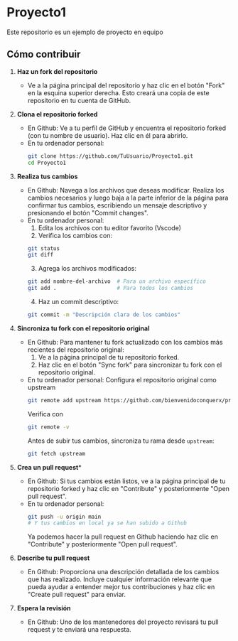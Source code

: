 # Proyecto1
Este repositorio es un ejemplo de proyecto en equipo

## Cómo contribuir

1. **Haz un fork del repositorio**
   - Ve a la página principal del repositorio y haz clic en el botón "Fork" en la esquina superior derecha. Esto creará una copia de este repositorio en tu cuenta de GitHub.

2. **Clona el repositorio forked**  
   - En Github: Ve a tu perfil de GitHub y encuentra el repositorio forked (con tu nombre de usuario). Haz clic en él para abrirlo.
   - En tu ordenador personal:
      ```bash
      git clone https://github.com/TuUsuario/Proyecto1.git
      cd Proyecto1
      ```

3. **Realiza tus cambios**  
   - En Github: Navega a los archivos que deseas modificar. Realiza los cambios necesarios y luego baja a la parte inferior de la página para confirmar tus cambios, escribiendo un mensaje descriptivo y presionando el botón "Commit changes".
   - En tu ordenador personal: 
      1. Edita los archivos con tu editor favorito (Vscode)
      2. Verifica los cambios con:  
      ```bash
      git status
      git diff
      ```
      3. Agrega los archivos modificados:  
      ```bash
      git add nombre-del-archivo  # Para un archivo específico
      git add .                   # Para todos los cambios
      ```
      4. Haz un commit descriptivo:  
      ```bash
      git commit -m "Descripción clara de los cambios"
      ```

4. **Sincroniza tu fork con el repositorio original**  
   - En Github: Para mantener tu fork actualizado con los cambios más recientes del repositorio original:
      1. Ve a la página principal de tu repositorio forked.
      2. Haz clic en el botón "Sync fork" para sincronizar tu fork con el repositorio original.
   - En tu ordenador personal: Configura el repositorio original como upstream
      ```bash
      git remote add upstream https://github.com/bienvenidoconquerx/proyecto1.git
      ```
      Verifica con 
      ```bash
      git remote -v
      ```
      Antes de subir tus cambios, sincroniza tu rama desde `upstream`:  
      ```bash
      git fetch upstream
      ```
      


5. **Crea un pull request***  
   - En Github: Si tus cambios están listos, ve a la página principal de tu repositorio forked y haz clic en "Contribute" y posteriormente "Open pull request".
   - En tu ordenador personal:
      ```bash
      git push -u origin main
      # Y tus cambios en local ya se han subido a Github
      ```
      Ya podemos hacer la pull request en Github haciendo haz clic en "Contribute" y posteriormente "Open pull request".

6. **Describe tu pull request**  
   - En Github: Proporciona una descripción detallada de los cambios que has realizado. Incluye cualquier información relevante que pueda ayudar a entender mejor tus contribuciones y haz clic en "Create pull request" para enviar.


7. **Espera la revisión**  
   - En Github: Uno de los mantenedores del proyecto revisará tu pull request y te enviará una respuesta.
